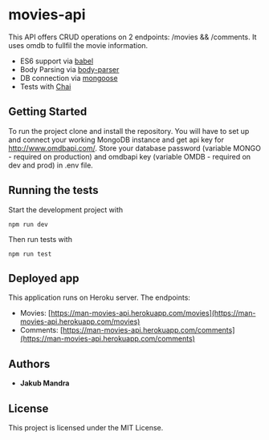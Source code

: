 movies-api
=======

This API offers CRUD operations on 2 endpoints: /movies && /comments. It uses omdb to fullfil the movie information.

* ES6 support via [babel](https://babeljs.io)
* Body Parsing via [body-parser](https://github.com/expressjs/body-parser)
* DB connection via [mongoose](https://mongoosejs.com/)
* Tests with [Chai](https://www.chaijs.com/)

## Getting Started

To run the project clone and install the repository. You will have to set up and connect your working MongoDB instance and get api key for http://www.omdbapi.com/. Store your database password (variable MONGO - required on production) and omdbapi key (variable OMDB - required on dev and prod) in .env file.

## Running the tests

Start the development project with
```
npm run dev
```

Then run tests with
```
npm run test
```

## Deployed app

This application runs on Heroku server. The endpoints:

* Movies: [https://man-movies-api.herokuapp.com/movies](https://man-movies-api.herokuapp.com/movies)
* Comments: [https://man-movies-api.herokuapp.com/comments](https://man-movies-api.herokuapp.com/comments)

## Authors

* **Jakub Mandra** 

## License

This project is licensed under the MIT License.